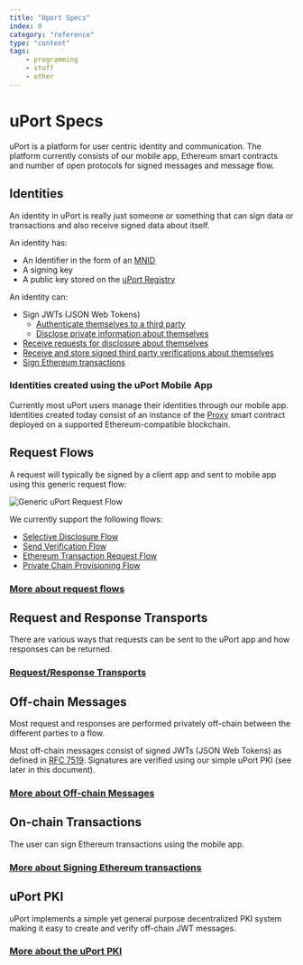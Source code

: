 ```yaml
---
title: "Uport Specs"
index: 0
category: "reference"
type: "content"
tags:
    - programming
    - stuff
    - other
---
```


# uPort Specs

uPort is a platform for user centric identity and communication. The platform currently consists of our mobile app, Ethereum smart contracts and number of open protocols for signed messages and message flow.

## Identities

An identity in uPort is really just someone or something that can sign data or transactions and also receive signed data about itself.

An identity has:

- An Identifier in the form of an [MNID](https://github.com/uport-project/mnid)
- A signing key
- A public key stored on the [uPort Registry](https://github.com/uport-project/uport-registry)

An identity can:

- Sign JWTs (JSON Web Tokens)
  - [Authenticate themselves to a third party](messages/shareresp.md)
  - [Disclose private information about themselves](messages/shareresp.md)
- [Receive requests for disclosure about themselves](messages/sharereq.md)
- [Receive and store signed third party verifications about themselves](flows/verification.md)
- [Sign Ethereum transactions](flows/tx.md)

### Identities created using the uPort Mobile App

Currently most uPort users manage their identities through our mobile app. Identities created today consist of an instance of the [Proxy](https://github.com/uport-project/uport-identity/blob/develop/contracts/Proxy.sol) smart contract deployed on a supported Ethereum-compatible blockchain.

## Request Flows

A request will typically be signed by a client app and sent to mobile app using this generic request flow:

![Generic uPort Request Flow](flows/generic.png)

We currently support the following flows:

- [Selective Disclosure Flow](flows/selectivedisclosure.md)
- [Send Verification Flow](flows/verification.md)
- [Ethereum Transaction Request Flow](flows/tx.md)
- [Private Chain Provisioning Flow](flows/privatechain.md)

### [More about request flows](flows/index.md)

## Request and Response Transports

There are various ways that requests can be sent to the uPort app and how responses can be returned.

### [Request/Response Transports](transports/index.md)

## Off-chain Messages

Most request and responses are performed privately off-chain between the different parties to a flow.

Most off-chain messages consist of signed JWTs (JSON Web Tokens) as defined in [RFC 7519](https://tools.ietf.org/html/rfc7519). Signatures are verified using our simple uPort PKI (see later in this document).

### [More about Off-chain Messages](messages/index.md)

## On-chain Transactions

The user can sign Ethereum transactions using the mobile app.

### [More about Signing Ethereum transactions](flows/tx.md)

## uPort PKI

uPort implements a simple yet general purpose decentralized PKI system making it easy to create and verify off-chain JWT messages.

### [More about the uPort PKI](pki/index.md)
